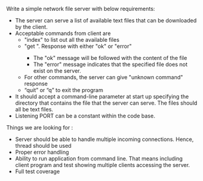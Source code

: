 Write a simple network file server with below requirements:

- The server can serve a list of available text files that can be
downloaded by the client.
- Acceptable commands from client are
  - "index" to list out all the available files
  - "get <file-name>". Response with either "ok" or "error"
    - The "ok" message will be followed with the content of the file
    - The "error" message indicates that the specified file does not exist on the server.
  - For other commands, the server can give "unknown command" response
  -  “quit” or “q” to exit the program
- It should accept a command-line parameter at start up specifying
the directory that contains the file that the server can serve. The
files should all be text files.
- Listening PORT can be a constant within the code base.

Things we are looking for :
  - Server should be able to handle multiple incoming connections. Hence, thread should be used
  - Proper error handling
  - Ability to run application from command line. That means including client program and test showing multiple clients accessing the server.
  - Full test coverage